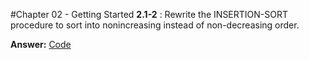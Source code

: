 #Chapter 02 - Getting Started
**2.1-2** : Rewrite the INSERTION-SORT procedure to sort into nonincreasing instead of non-decreasing order.

**Answer:** [Code](https://github.com/larunrahul/CLRS/blob/master/src/main/java/com/learning/clrs/chapter02/exercise/DescendingInsertionSort.java)
